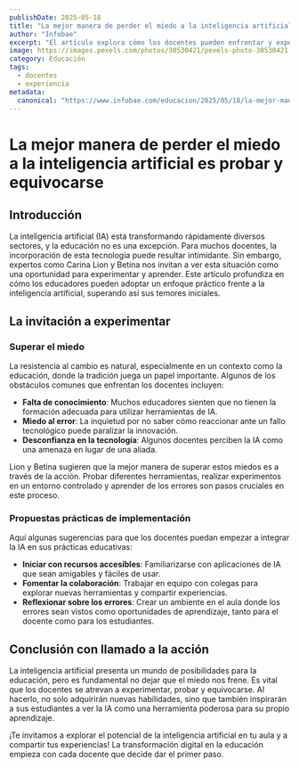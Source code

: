 ```yaml
---
publishDate: 2025-05-18
title: "La mejor manera de perder el miedo a la inteligencia artificial es probar y equivocarse"
author: "Infobae"
excerpt: "El artículo explora cómo los docentes pueden enfrentar y experimentar con la inteligencia artificial para facilitar su integración educativa."
image: https://images.pexels.com/photos/30530421/pexels-photo-30530421.jpeg
category: Educación
tags:
  - docentes
  - experiencia
metadata:
  canonical: "https://www.infobae.com/educacion/2025/05/18/la-mejor-manera-de-perder-el-miedo-a-la-inteligencia-artificial-es-probar-y-equivocarse/"
---
```


# La mejor manera de perder el miedo a la inteligencia artificial es probar y equivocarse

## Introducción

La inteligencia artificial (IA) está transformando rápidamente diversos sectores, y la educación no es una excepción. Para muchos docentes, la incorporación de esta tecnología puede resultar intimidante. Sin embargo, expertos como Carina Lion y Betina nos invitan a ver esta situación como una oportunidad para experimentar y aprender. Este artículo profundiza en cómo los educadores pueden adoptar un enfoque práctico frente a la inteligencia artificial, superando así sus temores iniciales.

## La invitación a experimentar

### Superar el miedo

La resistencia al cambio es natural, especialmente en un contexto como la educación, donde la tradición juega un papel importante. Algunos de los obstáculos comunes que enfrentan los docentes incluyen:

- **Falta de conocimiento**: Muchos educadores sienten que no tienen la formación adecuada para utilizar herramientas de IA.
- **Miedo al error**: La inquietud por no saber cómo reaccionar ante un fallo tecnológico puede paralizar la innovación.
- **Desconfianza en la tecnología**: Algunos docentes perciben la IA como una amenaza en lugar de una aliada.

Lion y Betina sugieren que la mejor manera de superar estos miedos es a través de la acción. Probar diferentes herramientas, realizar experimentos en un entorno controlado y aprender de los errores son pasos cruciales en este proceso.

### Propuestas prácticas de implementación

Aquí algunas sugerencias para que los docentes puedan empezar a integrar la IA en sus prácticas educativas:

- **Iniciar con recursos accesibles**: Familiarizarse con aplicaciones de IA que sean amigables y fáciles de usar.
- **Fomentar la colaboración**: Trabajar en equipo con colegas para explorar nuevas herramientas y compartir experiencias.
- **Reflexionar sobre los errores**: Crear un ambiente en el aula donde los errores sean vistos como oportunidades de aprendizaje, tanto para el docente como para los estudiantes.

## Conclusión con llamado a la acción

La inteligencia artificial presenta un mundo de posibilidades para la educación, pero es fundamental no dejar que el miedo nos frene. Es vital que los docentes se atrevan a experimentar, probar y equivocarse. Al hacerlo, no solo adquirirán nuevas habilidades, sino que también inspirarán a sus estudiantes a ver la IA como una herramienta poderosa para su propio aprendizaje.

¡Te invitamos a explorar el potencial de la inteligencia artificial en tu aula y a compartir tus experiencias! La transformación digital en la educación empieza con cada docente que decide dar el primer paso.